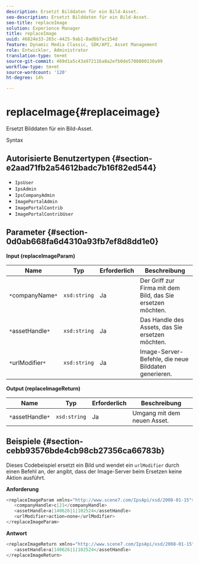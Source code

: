 ```yaml
---
description: Ersetzt Bilddaten für ein Bild-Asset.
seo-description: Ersetzt Bilddaten für ein Bild-Asset.
seo-title: replaceImage
solution: Experience Manager
title: replaceImage
uuid: 46824e33-265c-4425-9ab1-8ad6b7ac154d
feature: Dynamic Media Classic, SDK/API, Asset Management
role: Entwickler, Administrator
translation-type: tm+mt
source-git-commit: 469d1a5c43a972116a8a2efb0de5708800130a99
workflow-type: tm+mt
source-wordcount: '120'
ht-degree: 14%

---
```



# replaceImage{#replaceimage}

Ersetzt Bilddaten für ein Bild-Asset.

Syntax

## Autorisierte Benutzertypen {#section-e2aad71fb2a54612badc7b16f82ed544}

* `IpsUser`
* `IpsAdmin`
* `IpsCompanyAdmin`
* `ImagePortalAdmin`
* `ImagePortalContrib`
* `ImagePortalContribUser`

## Parameter {#section-0d0ab668fa6d4310a93fb7ef8d8dd1e0}

**Input (replaceImageParam)**

| Name | Typ | Erforderlich | Beschreibung |
|---|---|---|---|
| `*`companyName`*` | `xsd:string` | Ja | Der Griff zur Firma mit dem Bild, das Sie ersetzen möchten. |
| `*`assetHandle`*` | `xsd:string` | Ja | Das Handle des Assets, das Sie ersetzen möchten. |
| `*`urlModifier`*` | `xsd:string` | Ja | Image-Server-Befehle, die neue Bilddaten generieren. |

**Output (replaceImageReturn)**

| Name | Typ | Erforderlich | Beschreibung |
|---|---|---|---|
| `*`assetHandle`*` | `xsd:string` | Ja | Umgang mit dem neuen Asset. |

## Beispiele {#section-cebb93576bde4cb98cb27356ca66783b}

Dieses Codebeispiel ersetzt ein Bild und wendet ein `urlModifier` durch einen Befehl an, der angibt, dass der Image-Server beim Ersetzen keine Aktion ausführt.

**Anforderung**

```java
<replaceImageParam xmlns="http://www.scene7.com/IpsApi/xsd/2008-01-15">
   <companyHandle>c|21</companyHandle>
   <assetHandle>a|140626|1|102524</assetHandle>
   <urlModifier>action=none</urlModifier>
</replaceImageParam>
```

**Antwort**

```java
<replaceImageReturn xmlns="http://www.scene7.com/IpsApi/xsd/2008-01-15">
   <assetHandle>a|140626|1|102524</assetHandle>
</replaceImageReturn>
```

